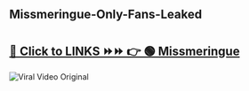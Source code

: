 
 ## Missmeringue-Only-Fans-Leaked

# <h2><a href="https://clipsfans.com/Missmeringue&ref=git">🔗 Click to LINKS ⏩⏩ 👉 🟢 Missmeringue </a></h2>

<a href="https://clipsfans.com/Missmeringue&ref=git" rel="nofollow" data-target="animated-image.originalLink"><img src="https://i.ibb.co.com/xMMVF88/686577567.gif" alt="Viral Video Original" style="max-width: 100%; display: inline-block;" data-target="animated-image.originalImage"></a>
